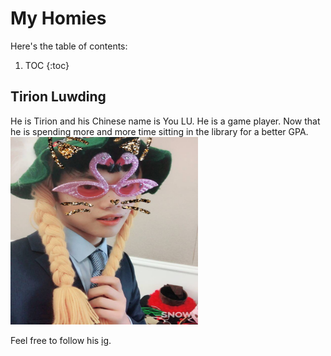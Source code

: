 # My Homies

Here's the table of contents:

1. TOC
{:toc}

## Tirion Luwding
He is Tirion and his Chinese name is You LU. He is a game player.
Now that he is spending more and more time sitting in the library for a better GPA.
<img src="../images/Ly.png" alt="Ly logo" width="300" height="300">


Feel free to follow his [ig](https://www.instagram.com/tirionyy_ee/).

